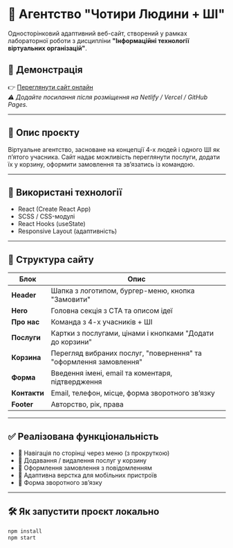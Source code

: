# 🧠 Агентство "Чотири Людини + ШІ"

Односторінковий адаптивний веб-сайт, створений у рамках лабораторної роботи з дисципліни **"Інформаційні технології віртуальних організацій"**.

## 🔗 Демонстрація

👉 [Переглянути сайт онлайн](#)  
_⚠️ Додайте посилання після розміщення на Netlify / Vercel / GitHub Pages._

---

## 📌 Опис проєкту

Віртуальне агентство, засноване на концепції 4-х людей і одного ШІ як п’ятого учасника. Сайт надає можливість переглянути послуги, додати їх у корзину, оформити замовлення та зв’язатись із командою.

---

## 🚀 Використані технології

- React (Create React App)
- SCSS / CSS-модулі
- React Hooks (useState)
- Responsive Layout (адаптивність)

---

## 🧩 Структура сайту

| Блок        | Опис                                                                 |
|-------------|----------------------------------------------------------------------|
| **Header**  | Шапка з логотипом, бургер-меню, кнопка "Замовити"                    |
| **Hero**    | Головна секція з CTA та описом ідеї                                  |
| **Про нас** | Команда з 4-х учасників + ШІ                                         |
| **Послуги** | Картки з послугами, цінами і кнопками "Додати до корзини"           |
| **Корзина** | Перегляд вибраних послуг, "повернення" та "оформлення замовлення"   |
| **Форма**   | Введення імені, email та коментаря, підтвердження                    |
| **Контакти**| Email, телефон, місце, форма зворотного зв’язку                      |
| **Footer**  | Авторство, рік, права                                                |

---

## ✅ Реалізована функціональність

- 🔹 Навігація по сторінці через меню (з прокруткою)
- 🔹 Додавання / видалення послуг у корзину
- 🔹 Оформлення замовлення з повідомленням
- 🔹 Адаптивна верстка для мобільних пристроїв
- 🔹 Форма зворотного зв’язку

---

## 🛠 Як запустити проєкт локально

```bash
npm install
npm start

